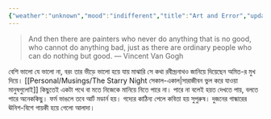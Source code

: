 ```yaml
---
{"weather":"unknown","mood":"indifferent","title":"Art and Error","updated":"2023-01-12T12:22:22+06:00","tags":["art","philosophy"],"created":"2018-09-25T06:23:24+06:00","dg-publish":true,"permalink":"/personal/journal/art-and-error/","dgPassFrontmatter":true,"maturity":"1"}
---
```


> And then there are painters who never do anything that is no good, who cannot do anything bad, just as there are ordinary people who can do nothing but good. — Vincent Van Gogh

বেশি ভালো যে ভালো না, বরং তার ভীড়ে ভালো হয়ে যায় মাঝারি সে কথা রবীন্দ্রনাথও জানিয়ে দিয়েছেন অমিত-র মুখ দিয়ে। [[Personal/Musings/The Starry Night সেকাল-একাল\|সারাজীবন ভুল করে যাওয়া মানুষগুলোই]] কিছুতেই একটা পথে বা মতে নিজেকে মানিয়ে নিতে পারে না। পারে না বলেই হয়ত দেখতে পায়, বলতে পারে অনেককিছু। ফর্ম ভাঙলে তবে আর্ট মডার্ন হয়। গদ্যের কাঠিন্য পেলে কবিতা হয় সুপুরুষ। দুজনের গান্ধারের ঊনিশ-বিশে গায়কী হয়ে গেলো আলাদা।